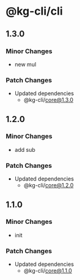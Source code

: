 # @kg-cli/cli

## 1.3.0

### Minor Changes

- new mul

### Patch Changes

- Updated dependencies
  - @kg-cli/core@1.3.0

## 1.2.0

### Minor Changes

- add sub

### Patch Changes

- Updated dependencies
  - @kg-cli/core@1.2.0

## 1.1.0

### Minor Changes

- init

### Patch Changes

- Updated dependencies
  - @kg-cli/core@1.1.0
